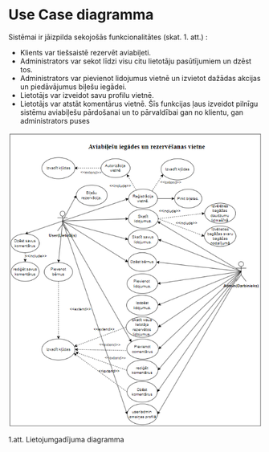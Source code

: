 #  Use Case diagramma

Sistēmai ir jāizpilda sekojošās funkcionalitātes (skat. 1. att.) :
* Klients var tiešsaistē rezervēt aviabiļeti.
* Administrators var sekot līdzi visu citu lietotāju pasūtījumiem un dzēst tos.
* Administrators var pievienot lidojumus vietnē un izvietot dažādas akcijas un piedāvājumus biļešu iegādei.
* Lietotājs var izveidot savu profilu vietnē.
* Lietotājs var atstāt komentārus vietnē. Šīs funkcijas ļaus izveidot pilnīgu sistēmu aviabiļešu pārdošanai un to pārvaldībai gan no klientu, gan administrators puses

![DP41 Deniss Kozlovs use-case-diagramma](https://github.com/rvt-prog-kval-24/DP41-DenissKozlovs-AviabiesuMeklesanasUnRezervesanasVietne/blob/main/documentation/atteli/use_case_diag%20(2).png "DP41 Deniss Kozlovs use-case-diagramma")

1.att. Lietojumgadījuma diagramma

